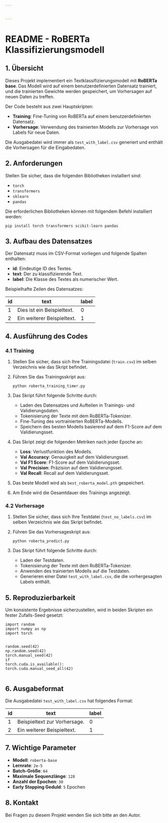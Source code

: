 ```yaml
---


---
```


<h1 id="readme---roberta-klassifizierungsmodell">README - RoBERTa Klassifizierungsmodell</h1>
<h2 id="übersicht">1. Übersicht</h2>
<p>Dieses Projekt implementiert ein Textklassifizierungsmodell mit <strong>RoBERTa base</strong>. Das Modell wird auf einem benutzerdefinierten Datensatz trainiert, und die trainierten Gewichte werden gespeichert, um Vorhersagen auf neuen Daten zu treffen.</p>
<p>Der Code besteht aus zwei Hauptskripten:</p>
<ul>
<li><strong>Training</strong>: Fine-Tuning von RoBERTa auf einem benutzerdefinierten Datensatz.</li>
<li><strong>Vorhersage</strong>: Verwendung des trainierten Modells zur Vorhersage von Labels für neue Daten.</li>
</ul>
<p>Die Ausgabedatei wird immer als <code>test_with_label.csv</code> generiert und enthält die Vorhersagen für die Eingabedaten.</p>
<h2 id="anforderungen">2. Anforderungen</h2>
<p>Stellen Sie sicher, dass die folgenden Bibliotheken installiert sind:</p>
<ul>
<li><code>torch</code></li>
<li><code>transformers</code></li>
<li><code>sklearn</code></li>
<li><code>pandas</code></li>
</ul>
<p>Die erforderlichen Bibliotheken können mit folgendem Befehl installiert werden:</p>
<pre class=" language-bash"><code class="prism  language-bash">pip <span class="token function">install</span> torch transformers scikit-learn pandas
</code></pre>
<h2 id="aufbau-des-datensatzes">3. Aufbau des Datensatzes</h2>
<p>Der Datensatz muss im CSV-Format vorliegen und folgende Spalten enthalten:</p>
<ul>
<li><strong>id</strong>: Eindeutige ID des Textes.</li>
<li><strong>text</strong>: Der zu klassifizierende Text.</li>
<li><strong>label</strong>: Die Klasse des Textes als numerischer Wert.</li>
</ul>
<p>Beispielhafte Zeilen des Datensatzes:</p>

<table>
<thead>
<tr>
<th>id</th>
<th>text</th>
<th>label</th>
</tr>
</thead>
<tbody>
<tr>
<td>1</td>
<td>Dies ist ein Beispieltext.</td>
<td>0</td>
</tr>
<tr>
<td>2</td>
<td>Ein weiterer Beispieltext.</td>
<td>1</td>
</tr>
</tbody>
</table><h2 id="ausführung-des-codes">4. Ausführung des Codes</h2>
<h3 id="training">4.1 Training</h3>
<ol>
<li>
<p>Stellen Sie sicher, dass sich Ihre Trainingsdatei (<code>train.csv</code>) im selben Verzeichnis wie das Skript befindet.</p>
</li>
<li>
<p>Führen Sie das Trainingsskript aus:</p>
<pre class=" language-bash"><code class="prism  language-bash">python roberta_training_timer.py
</code></pre>
</li>
<li>
<p>Das Skript führt folgende Schritte durch:</p>
<ul>
<li>Laden des Datensatzes und Aufteilen in Trainings- und Validierungsdaten.</li>
<li>Tokenisierung der Texte mit dem RoBERTa-Tokenizer.</li>
<li>Fine-Tuning des vortrainierten RoBERTa-Modells.</li>
<li>Speichern des besten Modells basierend auf dem F1-Score auf dem Validierungsset.</li>
</ul>
</li>
<li>
<p>Das Skript zeigt die folgenden Metriken nach jeder Epoche an:</p>
<ul>
<li><strong>Loss</strong>: Verlustfunktion des Modells.</li>
<li><strong>Val Accuracy</strong>: Genauigkeit auf dem Validierungsset.</li>
<li><strong>Val F1 Score</strong>: F1-Score auf dem Validierungsset.</li>
<li><strong>Val Precision</strong>: Präzision auf dem Validierungsset.</li>
<li><strong>Val Recall</strong>: Recall auf dem Validierungsset.</li>
</ul>
</li>
<li>
<p>Das beste Modell wird als <code>best_roberta_model.pth</code> gespeichert.</p>
</li>
<li>
<p>Am Ende wird die Gesamtdauer des Trainings angezeigt.</p>
</li>
</ol>
<h3 id="vorhersage">4.2 Vorhersage</h3>
<ol>
<li>
<p>Stellen Sie sicher, dass sich Ihre Testdatei (<code>test_no_labels.csv</code>) im selben Verzeichnis wie das Skript befindet.</p>
</li>
<li>
<p>Führen Sie das Vorhersageskript aus:</p>
<pre class=" language-bash"><code class="prism  language-bash">python roberta_predict.py
</code></pre>
</li>
<li>
<p>Das Skript führt folgende Schritte durch:</p>
<ul>
<li>Laden der Testdaten.</li>
<li>Tokenisierung der Texte mit dem RoBERTa-Tokenizer.</li>
<li>Anwenden des trainierten Modells auf die Testdaten.</li>
<li>Generieren einer Datei <code>test_with_label.csv</code>, die die vorhergesagten Labels enthält.</li>
</ul>
</li>
</ol>
<h2 id="reproduzierbarkeit">5. Reproduzierbarkeit</h2>
<p>Um konsistente Ergebnisse sicherzustellen, wird in beiden Skripten ein fester Zufalls-Seed gesetzt:</p>
<pre class=" language-python"><code class="prism  language-python"><span class="token keyword">import</span> random
<span class="token keyword">import</span> numpy <span class="token keyword">as</span> np
<span class="token keyword">import</span> torch

random<span class="token punctuation">.</span>seed<span class="token punctuation">(</span><span class="token number">42</span><span class="token punctuation">)</span>
np<span class="token punctuation">.</span>random<span class="token punctuation">.</span>seed<span class="token punctuation">(</span><span class="token number">42</span><span class="token punctuation">)</span>
torch<span class="token punctuation">.</span>manual_seed<span class="token punctuation">(</span><span class="token number">42</span><span class="token punctuation">)</span>
<span class="token keyword">if</span> torch<span class="token punctuation">.</span>cuda<span class="token punctuation">.</span>is_available<span class="token punctuation">(</span><span class="token punctuation">)</span><span class="token punctuation">:</span>
    torch<span class="token punctuation">.</span>cuda<span class="token punctuation">.</span>manual_seed_all<span class="token punctuation">(</span><span class="token number">42</span><span class="token punctuation">)</span>
</code></pre>
<h2 id="ausgabeformat">6. Ausgabeformat</h2>
<p>Die Ausgabedatei <code>test_with_label.csv</code> hat folgendes Format:</p>

<table>
<thead>
<tr>
<th>id</th>
<th>text</th>
<th>label</th>
</tr>
</thead>
<tbody>
<tr>
<td>1</td>
<td>Beispieltext zur Vorhersage.</td>
<td>0</td>
</tr>
<tr>
<td>2</td>
<td>Ein weiterer Beispieltext.</td>
<td>1</td>
</tr>
</tbody>
</table><h2 id="wichtige-parameter">7. Wichtige Parameter</h2>
<ul>
<li><strong>Modell</strong>: <code>roberta-base</code></li>
<li><strong>Lernrate</strong>: <code>2e-5</code></li>
<li><strong>Batch-Größe</strong>: <code>64</code></li>
<li><strong>Maximale Sequenzlänge</strong>: <code>128</code></li>
<li><strong>Anzahl der Epochen</strong>: <code>30</code></li>
<li><strong>Early Stopping Geduld</strong>: <code>5</code> Epochen</li>
</ul>
<h2 id="kontakt">8. Kontakt</h2>
<p>Bei Fragen zu diesem Projekt wenden Sie sich bitte an den Autor.</p>


